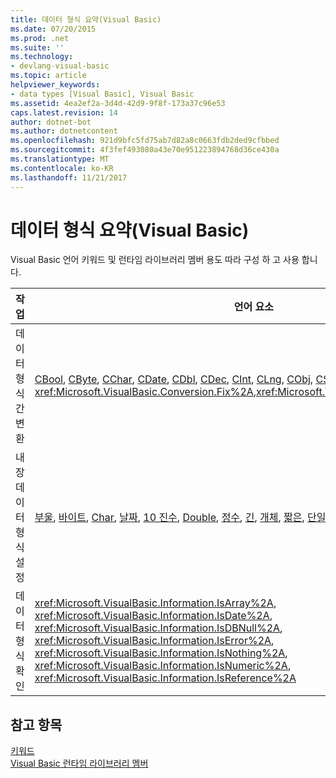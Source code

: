 ```yaml
---
title: 데이터 형식 요약(Visual Basic)
ms.date: 07/20/2015
ms.prod: .net
ms.suite: ''
ms.technology:
- devlang-visual-basic
ms.topic: article
helpviewer_keywords:
- data types [Visual Basic], Visual Basic
ms.assetid: 4ea2ef2a-3d4d-42d9-9f8f-173a37c96e53
caps.latest.revision: 14
author: dotnet-bot
ms.author: dotnetcontent
ms.openlocfilehash: 921d9bfc5fd75ab7d82a8c0663fdb2ded9cfbbed
ms.sourcegitcommit: 4f3fef493080a43e70e951223894768d36ce430a
ms.translationtype: MT
ms.contentlocale: ko-KR
ms.lasthandoff: 11/21/2017
---
```

# <a name="data-types-summary-visual-basic"></a>데이터 형식 요약(Visual Basic)
Visual Basic 언어 키워드 및 런타임 라이브러리 멤버 용도 따라 구성 하 고 사용 합니다.  
  
|작업|언어 요소|  
|------------|----------------------|  
|데이터 형식 간 변환|[CBool](../../../visual-basic/language-reference/functions/type-conversion-functions.md), [CByte](../../../visual-basic/language-reference/functions/type-conversion-functions.md), [CChar](../../../visual-basic/language-reference/functions/type-conversion-functions.md), [CDate](../../../visual-basic/language-reference/functions/type-conversion-functions.md), [CDbl](../../../visual-basic/language-reference/functions/type-conversion-functions.md), [CDec](../../../visual-basic/language-reference/functions/type-conversion-functions.md), [CInt](../../../visual-basic/language-reference/functions/type-conversion-functions.md), [CLng](../../../visual-basic/language-reference/functions/type-conversion-functions.md), [CObj](../../../visual-basic/language-reference/functions/type-conversion-functions.md), [CShort](../../../visual-basic/language-reference/functions/type-conversion-functions.md), [CSng](../../../visual-basic/language-reference/functions/type-conversion-functions.md), [CStr](../../../visual-basic/language-reference/functions/type-conversion-functions.md), <xref:Microsoft.VisualBasic.Conversion.Fix%2A>,<xref:Microsoft.VisualBasic.Conversion.Int%2A>|  
|내장 데이터 형식 설정|[부울](../../../visual-basic/language-reference/data-types/boolean-data-type.md), [바이트](../../../visual-basic/language-reference/data-types/byte-data-type.md), [Char](../../../visual-basic/language-reference/data-types/char-data-type.md), [날짜](../../../visual-basic/language-reference/data-types/date-data-type.md), [10 진수](../../../visual-basic/language-reference/data-types/decimal-data-type.md), [Double](../../../visual-basic/language-reference/data-types/double-data-type.md), [정수](../../../visual-basic/language-reference/data-types/integer-data-type.md), [긴](../../../visual-basic/language-reference/data-types/long-data-type.md), [개체](../../../visual-basic/language-reference/data-types/object-data-type.md), [짧은](../../../visual-basic/language-reference/data-types/short-data-type.md), [단일](../../../visual-basic/language-reference/data-types/single-data-type.md), [문자열](../../../visual-basic/language-reference/data-types/string-data-type.md)|  
|데이터 형식 확인|<xref:Microsoft.VisualBasic.Information.IsArray%2A>, <xref:Microsoft.VisualBasic.Information.IsDate%2A>, <xref:Microsoft.VisualBasic.Information.IsDBNull%2A>, <xref:Microsoft.VisualBasic.Information.IsError%2A>, <xref:Microsoft.VisualBasic.Information.IsNothing%2A>, <xref:Microsoft.VisualBasic.Information.IsNumeric%2A>, <xref:Microsoft.VisualBasic.Information.IsReference%2A>|  
  
## <a name="see-also"></a>참고 항목  
 [키워드](../../../visual-basic/language-reference/keywords/index.md)  
 [Visual Basic 런타임 라이브러리 멤버](../../../visual-basic/language-reference/runtime-library-members.md)
